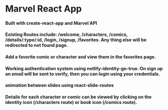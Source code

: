 # Marvel React App

#### Built with create-react-app and Marvel API

#### Existing Routes include: /welcome, /characters, /comics, /details/:type/:id, /login, /signup, /favorites. Any thing else will be redirected to not found page.

#### Add a favorite comic or character and view them in the favorites page.

#### Working authentication system using netlify-identity-go-true. On sign up an email will be sent to verify, then you can login using your credentials.

#### animation between slides using react-slide-routes

#### Details for each character or comic can be viewed by clicking on the identity icon (/characters route) or book icon (/comics route).
